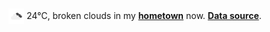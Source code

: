 <img src="assets/weather.png?hour=2024-08-14-20" alt="broken clouds" width="25" height="25" style="vertical-align:middle;position:relative;top:-1pt;"/> 24&deg;C, broken clouds in my [**hometown**](https://en.wikipedia.org/wiki/Beijing) now. [**Data source**](https://openweathermap.org/).
